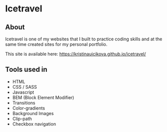 # Icetravel


## About


Icetravel is one of my websites that I built to practice coding skills and at the same time created sites for my personal portfolio.

This site is available here: https://kristinaujcikova.github.io/icetravel/

##  Tools used in

- HTML  
- CSS / SASS  
- Javascript  
- BEM (Block Element Modifier)  
- Transitions  
- Color-gradients  
- Background Images  
- Clip-path  
- Checkbox navigation  
    
